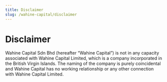 ```yaml
---
title: Disclaimer
slug: /wahine-capital/disclaimer
---
```


# Disclaimer
Wahine Capital Sdn Bhd (hereafter “Wahine Capital”) is not in any capacity associated with Wahine Capital Limited, which is a company incorporated in the British Virgin Islands. The naming of the company is purely coincidental and Wahine Capital has no working relationship or any other connection with Wahine Capital Limited.